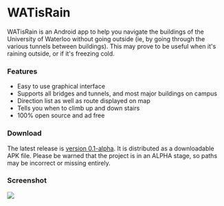 WATisRain
=========

WATisRain is an Android app to help you navigate the buildings of the University of Waterloo without going outside (ie, by going through the various tunnels between buildings). This may prove to be useful when it's raining outside, or if it's freezing cold.

### Features

* Easy to use graphical interface
* Supports all bridges and tunnels, and most major buildings on campus
* Direction list as well as route displayed on map
* Tells you when to climb up and down stairs
* 100% open source and ad free

### Download

The latest release is [version 0.1-alpha](https://github.com/luckytoilet/WATisRain/blob/master/release/WATisRain-0.1-alpha.apk?raw=true). It is distributed as a downloadable APK file. Please be warned that the project is in an ALPHA stage, so paths may be incorrect or missing entirely.


### Screenshot

![](http://i.imgur.com/VVu690i.jpg)
